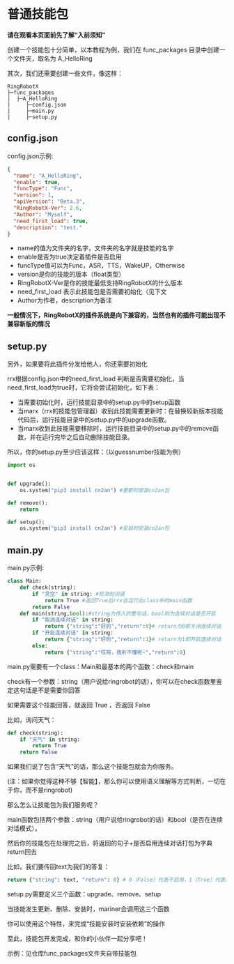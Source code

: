 # 普通技能包

**请在观看本页面前先了解“入前须知”**

创建一个技能包十分简单，以本教程为例，我们在 func_packages 目录中创建一个文件夹，取名为 A_HelloRing

其次，我们还需要创建一些文件，像这样：

```
RingRobotX
├─func_packages
│  ├─A_HelloRing
|     ├─config.json
|     ├─main.py
|     ├─setup.py
```

## config.json
config.json示例:

```json
{
  "name": "A_HelloRing",
  "enable": true,
  "funcType": "Func",
  "version": 1,
  "apiVersion": "Beta.3",
  "RingRobotX-Ver": 2.6,
  "Author": "Myself",
  "need_first_load": true,
  "description": "test."
}
```
* name的值为文件夹的名字，文件夹的名字就是技能的名字
* enable是否为true决定着插件是否启用
* funcType值可以为Func，ASR，TTS，WakeUP，Otherwise
* version是你的技能的版本（float类型）
* RingRobotX-Ver是你的技能最低支持RingRobotX的什么版本
* need_first_load 表示此技能包是否需要初始化（见下文
* Author为作者，description为备注

**一般情况下，RingRobotX的插件系统是向下兼容的，当然也有的插件可能出现不兼容新版的情况**

## setup.py

另外，如果要将此插件分发给他人，你还需要初始化

rrx根据config.json中的need_first_load 判断是否需要初始化，当need_first_load为true时，它将会尝试初始化，如下表：

* 当需要初始化时，运行技能目录中的setup.py中的setup函数
* 当marx（rrx的技能包管理器）收到此技能需要更新时：在替换较新版本技能代码后，运行技能目录中的setup.py中的upgrade函数。
* 当marx收到此技能需要移除时，运行技能目录中的setup.py中的remove函数，并在运行完毕之后自动删除技能目录。

所以，你的setup.py至少应该这样：（以guessnumber技能为例）
```python
import os


def upgrade():
    os.system("pip3 install cn2an") #更新时安装cn2an包

def remove():
    return 

def setup():
    os.system("pip3 install cn2an") #安装时安装cn2an包
```

## main.py

main.py示例:

```python
class Main:    
    def check(string):
        if "灵空" in string: #检测到词语
            return True #返回True后rrx会运行此class中的main函数
        return False
    def main(string,bool):#string为传入的整句话，bool则为连续对话是否开启
        if "取消连续对话" in string:
            return {"string":"好的","return":0}# return为0即关闭连续对话
        if "开启连续对话" in string:
            return {"string":"好的","return":1}# return为1即开启连续对话
        else:
            return {"string":"哎呀，我听不懂呢~","return":0}
```

main.py需要有一个class：Main和最基本的两个函数：check和main

check有一个参数：string（用户说给ringrobot的话），你可以在check函数里鉴定这句话是不是需要你回答

如果需要这个技能回答，就返回 True ，否返回 False

比如，询问天气：
```python
def check(string):
    if "天气" in string:
        return True
    return False
```

如果我们说了包含“天气”的话，那么这个技能包就会为你服务。

(注：如果你觉得这种不够【智能】，那么你可以使用语义理解等方式判断，一切在于你，而不是ringrobot)

那么怎么让技能包为我们服务呢？

main函数包括两个参数：string（用户说给ringrobot的话）和bool（是否在连续对话模式）。

然后你的技能包在处理完之后，将返回的句子+是否启用连续对话打包为字典return回去

比如，我们要传回text为我们的答复：

```python
return {"string": text, "return": 0} # 0（False）代表不启用，1（True）代表启用
```

setup.py需要定义三个函数：upgrade、remove、setup

当技能发生更新、删除、安装时，mariner会调用这三个函数

你可以使用这个特性，来完成“技能安装时安装依赖”的操作

至此，技能包开发完成，和你的小伙伴一起分享吧！

示例：见仓库func_packages文件夹自带技能包